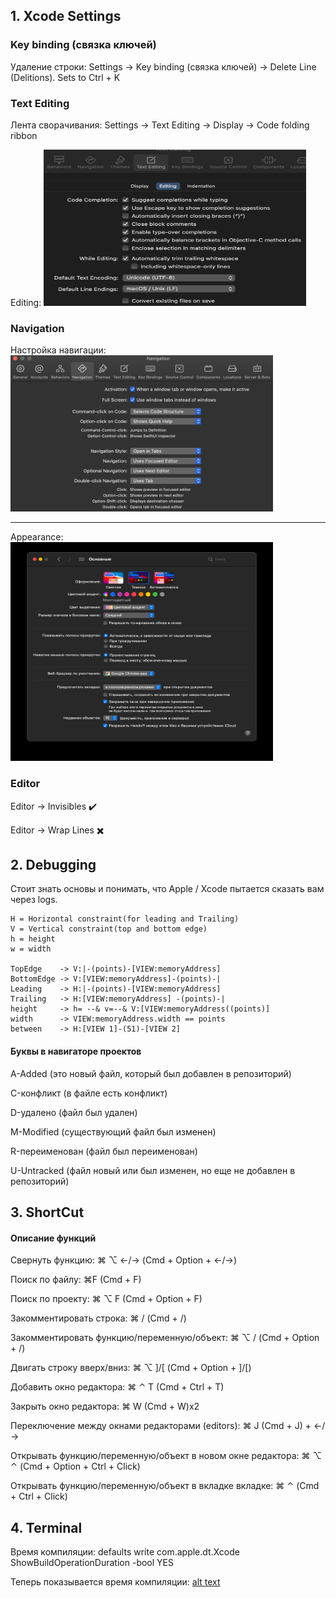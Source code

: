## 1. Xcode Settings

### Key binding (связка ключей)

Удаление строки: Settings -> Key binding (связка ключей) -> Delete Line (Delitions). Sets to Ctrl + K

### Text Editing

Лента сворачивания: Settings -> Text Editing -> Display -> Code folding ribbon

Editing: 
<img src="https://github.com/eldaroid/pictures/blob/master/iOSWiki/TextEditing-Editing.jpeg" alt="alt text" width="420" height="250">


### Navigation 
Настройка навигации:
<img src="https://github.com/eldaroid/pictures/blob/master/other/navigation_Xcode.png" alt="alt text" width="420" height="250">

---
Appearance: 
<img src="https://github.com/eldaroid/pictures/blob/master/other/settings.jpg" alt="alt text" width="420" height="350">

### Editor

Editor -> Invisibles :heavy_check_mark:

Editor -> Wrap Lines :heavy_multiplication_x:

## 2. Debugging

Стоит знать основы и понимать, что Apple / Xcode пытается сказать вам через logs.

```
H = Horizontal constraint(for leading and Trailing)
V = Vertical constraint(top and bottom edge)
h = height
w = width

TopEdge    -> V:|-(points)-[VIEW:memoryAddress] 
BottomEdge -> V:[VIEW:memoryAddress]-(points)-|
Leading    -> H:|-(points)-[VIEW:memoryAddress] 
Trailing   -> H:[VIEW:memoryAddress] -(points)-|
height     -> h= --& v=--& V:[VIEW:memoryAddress((points)] 
width      -> VIEW:memoryAddress.width == points 
between    -> H:[VIEW 1]-(51)-[VIEW 2] 
```

#### Буквы в навигаторе проектов

A-Added (это новый файл, который был добавлен в репозиторий)

C-конфликт (в файле есть конфликт)

D-удалено (файл был удален)

M-Modified (существующий файл был изменен)

R-переименован (файл был переименован)

U-Untracked (файл новый или был изменен, но еще не добавлен в репозиторий)

## 3. ShortCut

#### Описание функций

Свернуть функцию: ⌘ ⌥ ←/→ (Cmd + Option + ←/→)

Поиск по файлу: ⌘F (Cmd + F)

Поиск по проекту: ⌘ ⌥ F (Cmd + Option + F)

Закомментировать строка: ⌘ / (Cmd + /)

Закомментировать функцию/переменную/объект: ⌘ ⌥ / (Cmd + Option + /)

Двигать строку вверх/вниз:  ⌘ ⌥ ]/[ (Cmd + Option + ]/[)

Добавить окно редактора: ⌘ ⌃ T (Cmd + Ctrl + T)

Закрыть окно редактора: ⌘ W (Cmd + W)x2

Переключение между окнами редакторами (editors): ⌘ J (Cmd + J) + ←/→

Открывать функцию/переменную/объект в новом окне редактора: ⌘ ⌥ ⌃ (Cmd + Option + Ctrl + Click)

Открывать функцию/переменную/объект в вкладке вкладке: ⌘ ⌃ (Cmd + Ctrl + Click)

## 4. Terminal

Время компиляции: defaults write com.apple.dt.Xcode ShowBuildOperationDuration -bool YES

Теперь показывается время компиляции: [alt text](https://flexiple.com/ios/xcode-build-optimization-a-definitive-guide/#:~:text=Note%201)
